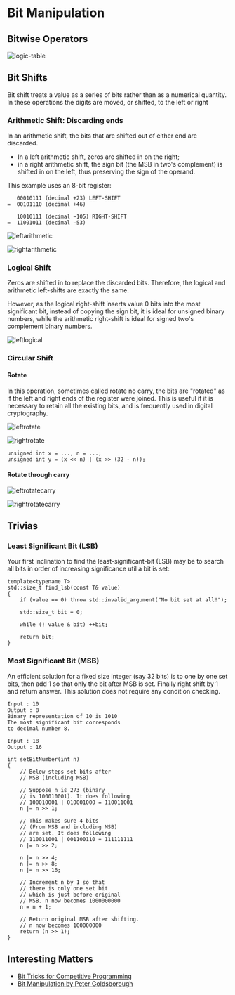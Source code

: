 # Bit Manipulation

## Bitwise Operators

![logic-table](assets/bit/logic_table.gif)

## Bit Shifts

Bit shift treats a value as a series of bits rather than as a numerical quantity. In these operations the digits are moved, or shifted, to the left or right

### Arithmetic Shift: Discarding ends

In an arithmetic shift, the bits that are shifted out of either end are discarded.
- In a left arithmetic shift, zeros are shifted in on the right;
- in a right arithmetic shift, the sign bit (the MSB in two's complement) is shifted in on the left, thus preserving the sign of the operand.

This example uses an 8-bit register:
```
   00010111 (decimal +23) LEFT-SHIFT
=  00101110 (decimal +46)

   10010111 (decimal −105) RIGHT-SHIFT
=  11001011 (decimal −53)
```

![leftarithmetic](assets/bit/leftarithmetic.png)

![rightarithmetic](assets/bit/rightarithmetic.png)

### Logical Shift

Zeros are shifted in to replace the discarded bits. Therefore, the logical and arithmetic left-shifts are exactly the same.

However, as the logical right-shift inserts value 0 bits into the most significant bit, instead of copying the sign bit, it is ideal for unsigned binary numbers, while the arithmetic right-shift is ideal for signed two's complement binary numbers.

![leftlogical](assets/bit/leftlogical.png)

### Circular Shift

#### Rotate

In this operation, sometimes called rotate no carry, the bits are "rotated" as if the left and right ends of the register were joined. This is useful if it is necessary to retain all the existing bits, and is frequently used in digital cryptography.

![leftrotate](assets/bit/leftrotate.png)

![rightrotate](assets/bit/rightrotate.png)

```
unsigned int x = ..., n = ...;
unsigned int y = (x << n) | (x >> (32 - n));
```

#### Rotate through carry

![leftrotatecarry](assets/bit/leftrotatecarry.png)

![rightrotatecarry](assets/bit/rightrotatecarry.png)


## Trivias

### Least Significant Bit (LSB)

Your first inclination to find the least-significant-bit (LSB) may be to search all bits in order of increasing significance util a bit is set:

```
template<typename T>
std::size_t find_lsb(const T& value)
{
	if (value == 0) throw std::invalid_argument("No bit set at all!");

	std::size_t bit = 0;

	while (! value & bit) ++bit;

	return bit;
}
```

### Most Significant Bit (MSB)

An efficient solution for a fixed size integer (say 32 bits) is to one by one set bits, then add 1 so that only the bit after MSB is set. Finally right shift by 1 and return answer. This solution does not require any condition checking.

```
Input : 10
Output : 8
Binary representation of 10 is 1010
The most significant bit corresponds
to decimal number 8.

Input : 18
Output : 16
```

```
int setBitNumber(int n)
{
    // Below steps set bits after
    // MSB (including MSB)

    // Suppose n is 273 (binary
    // is 100010001). It does following
    // 100010001 | 010001000 = 110011001
    n |= n >> 1;

    // This makes sure 4 bits
    // (From MSB and including MSB)
    // are set. It does following
    // 110011001 | 001100110 = 111111111
    n |= n >> 2;

    n |= n >> 4;
    n |= n >> 8;
    n |= n >> 16;

    // Increment n by 1 so that
    // there is only one set bit
    // which is just before original
    // MSB. n now becomes 1000000000
    n = n + 1;

    // Return original MSB after shifting.
    // n now becomes 100000000
    return (n >> 1);
}
```

## Interesting Matters

- [Bit Tricks for Competitive Programming](https://www.geeksforgeeks.org/bit-tricks-competitive-programming/)
- [Bit Manipulation by Peter Goldsborough](http://www.goldsborough.me/bits/c++/low-level/problems/2015/10/11/23-52-02-bit_manipulation/)
